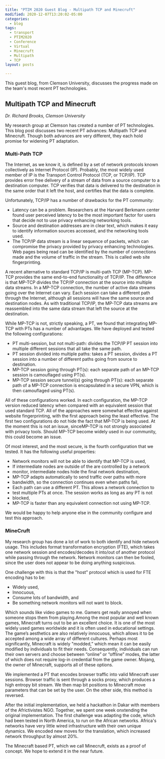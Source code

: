 ```yaml
---
title: "PTIM 2020 Guest Blog - Multipath TCP and Minecruft"
modified: 2020-12-07T13:20:02-05:00
categories:
  - blog
tags:
  - transport
  - PTIM2020
  - Conference
  - Virtual
  - Minecruft
  - Multipath
  - TCP
layout: posts

---
```

 This guest blog, from Clemson University, discusses the progress made on the team's most recent PT technologies. 


## Multipath TCP and Minecruft 
_Dr. Richard Brooks, Clemson University_


My research group at Clemson has created a number of PT technologies. This blog post discusses two recent PT advances: Multipath TCP and Minecruft. Though both advances are very different, they each hold promise for widening PT adaptation. 


### Multi-Path TCP


The Internet, as we know it, is defined by a set of network protocols known collectively as Internet Protocol \(IP\). Probably, the most widely used member of IP is the Transport Control Protocol \(TCP, or TCP\/IP\). TCP provides error free delivery of a stream of data from a source computer to a destination computer. TCP verifies that data is delivered to the destination in the same order that it left the host, and certifies that the data is complete.


Unfortunately, TCP/IP has a number of drawbacks for the PT community:

* Latency can be a problem. Researchers at the Harvard Berkmann center found user perceived latency to be the most important factor for users that decide not to use privacy enhancing networking tools.
* Source and destination addresses are in clear text, which makes it easy to identify information sources accessed, and the networking tools used.
* The TCP/IP data stream is a linear sequence of packets, which can compromise the privacy provided by privacy enhancing technologies. Web pages being read can be identified by the number of connections made and the volume of traffic in the stream. This is called web site fingerprinting.


A recent alternative to standard TCP/IP is multi-path TCP \(MP-TCP\). MP-TCP provides the same end-to-end functionality of TCP\/IP. The difference is that MP-TCP divides the TCP\/IP connection at the source into multiple data streams. In a MP-TCP connection, the number of active data streams going over the Internet can vary. Each session can take a different path through the Internet, although all sessions will have the same source and destination nodes. As with traditional TCP/IP, the MP-TCP data streams are reassembled into the same data stream that left the source at the destination.


While MP-TCP is not, strictly speaking, a PT, we found that integrating MP-TCP with PTs has a number of advantages. We have deployed and tested the following configurations:


* PT multi-session, but not multi-path: divides the TCP/IP PT session into multiple different sessions that all take the same path.
* PT session divided into multiple paths: takes a PT session, divides a PT session into a number of different paths going from source to destination.
* MP-TCP session going through PT\(s\): each separate path of an MP-TCP session is camouflaged using PT\(s\).
* MP-TCP session secure tunnel\(s\) going through PT\(s\): each separate path of a MP-TCP connection is encapsulated in a secure VPN, which is then camouflaged using PT(s).


All of these configurations worked. In each configuration, the MP-TCP version reduced latency when compared with an equivalent session that used standard TCP. All of the approaches were somewhat effective against website fingerprinting, with the first approach being the least effective. The first two configurations do not hide the fact that MP-TCP is being used. At the moment this is not an issue, sinceMP-TCP is not strongly associated with privacy tools. Should MP-TCP become widely used in our community, this could become an issue.


Of most interest, and the most secure, is the fourth configuration that we tested. It has the following useful properties:
* Network monitors will not be able to identify that MP-TCP is used,
* If intermediate nodes are outside of the are controlled by a network
*  monitor, intermediate nodes hide the final network destination,
* MP-TCP adapts automatically to send traffic over paths with more
*  bandwidth, so the connection continues even when paths fail,
* Each path can use a different PT. This allows a network connection to
*  test multiple PTs at once. The session works as long as any PT is not
*  blocked,
* MP-TCP is faster than any equivalent connection not using MP-TCP.


We would be happy to help anyone else in the community configure and
test this approach.


### MineCruft


My research group has done a lot of work to both identify and hide network usage. This includes format transformation encryption \(FTE\), which takes one network session and encodes/decodes it into/out of another protocol while passing through the network. Network monitors can then be fooled, since the user does not appear to be doing anything suspicious.


One challenge with this is that the "host" protocol which is used for FTE encoding has to be:
* Widely used,
* Innocuous,
* Consume lots of bandwidth, and
* Be something network monitors will not want to block.


Which sounds like video games to me. Gamers get really annoyed when someone stops them from playing.Among the most popular and well known games, Minecraft turns out to be an excellent choice. It is one of the most widely used games worldwide and it is often used in educational settings. The game’s aesthetics are also relatively innocuous, which allows it to be accepted among a wide array of different cultures.   Perhaps most significantly, Minecraft is widely "modded,” which mean it can be easily modified by individuals to fit their needs. Consequently, individuals can run their own servers and choose between “online” or “offline” modes, the latter of which does not require log-in credential from the game owner. Mojang, the owner of Minecraft, supports all of these options.


We implemented a PT that encodes browser traffic into valid Minecraft user sessions. Browser traffic is sent through a socks proxy, which produces a high entropy bit stream. We then map bit positions to Minecraft move parameters that can be set by the user. On the other side, this method is reversed. 


After the initial implementation, we held a hackathon in Dakar with members of the Africtivistes NGO. Together, we spent one week onxtending the original implementation. The first challenge was adapting the code, which had been tested in North America, to run on the African networks. Africa's networks have very little wired infrastructure with their own unique dynamics. We encoded new moves for the translation, which increased network throughput by almost 20%.


The Minecraft based PT, which we call Minecruft, exists as a proof of concept. We hope to extend it in the near future.